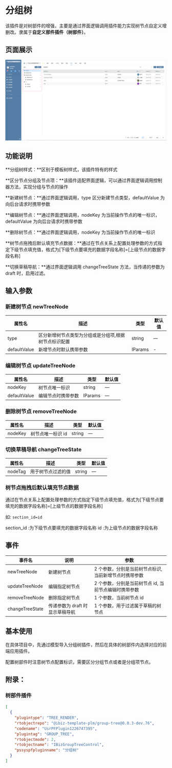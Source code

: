 # 分组树

该插件是对树部件的增强，主要是通过界面逻辑调用插件能力实现树节点自定义增删改。隶属于**自定义部件插件（树部件）**。

## 页面展示

![image](./public/assets/images/scene.png)

## 功能说明

**分组树样式：**区别于模板树样式，该插件特有的样式

**区分节点分组及节点项：**该插件适配界面逻辑，可以通过界面逻辑调用控制器方法，实现分组与节点的操作

**新建树节点：**通过界面逻辑调用，type 区分新建节点类型，defaultValue 为向后台请求时携带参数

**编辑树节点：**通过界面逻辑调用，nodeKey 为当前操作节点的唯一标识，defaultValue 为向后台请求时携带参数

**删除树节点：**通过界面逻辑调用，nodeKey 为当前操作节点的唯一标识

**树节点拖拽后默认填充节点数据：**通过在节点关系上配置处理参数的方式指定下级节点填充值，格式为[下级节点要填充的数据字段名称]=[上级节点的数据字段名称]

**切换草稿导航：**通过界面逻辑调用 changeTreeState 方法，当传递的参数为 draft 时，启用过滤。

## 输入参数

### 新建树节点 newTreeNode

| 属性名       | 描述                                                  | 类型    | 默认值 |
| ------------ | ----------------------------------------------------- | ------- | ------ |
| type         | 区分新增树节点类型为分组或是分组项,根据树节点标识配置 | string  | —      |
| defaultValue | 新增节点时默认携带参数                                | IParams | -      |

### 编辑树节点 updateTreeNode

| 属性名       | 描述               | 类型    | 默认值 |
| ------------ | ------------------ | ------- | ------ |
| nodeKey      | 树节点唯一标识     | string  | —      |
| defaultValue | 编辑节点时携带参数 | IParams | —      |

### 删除树节点 removeTreeNode

| 属性名  | 描述              | 类型   | 默认值 |
| ------- | ----------------- | ------ | ------ |
| nodeKey | 树节点唯一标识 id | string | —      |

### 切换草稿导航 changeTreeState

| 属性名  | 描述              | 类型   | 默认值 |
| ------- | ----------------- | ------ | ------ |
| nodeTag | 用于树节点过滤的值  | string | —      |

### 树节点拖拽后默认填充节点数据

通过在节点关系上配置处理参数的方式指定下级节点填充值，格式为[下级节点要填充的数据字段名称]=[上级节点的数据字段名称]

如: `section_id=id`

section_id :为下级节点要填充的数据字段名称
id :为上级节点的数据字段名称

## 事件

| 事件名         | 说明           | 参数                                                   |
| -------------- | -------------- | ------------------------------------------------------ |
| newTreeNode    | 新建树节点     | 2 个参数，分别是当前树节点标识, 当前新增节点时携带参数 |
| updateTreeNode | 编辑指定树节点 | 2 个参数，分别是当前树节点 id, 当前节点编辑时携带参数  |
| removeTreeNode | 删除指定树节点 | 1 个参数，当前树节点 id                                |
| changeTreeState| 传递参数为 draft 时显示草稿导航 | 1 个参数，用于过滤属于草稿的树节点       |

## 基本使用

在具体项目中，先通过模型导入分组树插件，然后在具体的树部件内选择对应的前端应用插件。

配置树部件时注意树节点配置标识，需要区分分组节点或者是分组项节点。

## 附录：

### 树部件插件

```json
[
  {
    "plugintype": "TREE_RENDER",
    "rtobjectrepo": "@ibiz-template-plm/group-tree@0.0.3-dev.76",
    "codename": "UsrPFPlugin1226747395",
    "plugintag": "GROUP_TREE",
    "rtobjectmode": 2,
    "rtobjectname": "IBizGroupTreeControl",
    "pssyspfpluginname": "分组树"
  }
]
```
